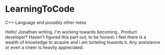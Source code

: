 # LearningToCode
C++ Language and possibly other mess

Hello!
Jonathan writing. I'm working towards becoming.. Product developer? Haven't figured this part out, to be honest.
I feel there is a wealth of knowledge to acquire and i am turteling towards it. Any assistance or even a cheer is heavily appreciated. 

